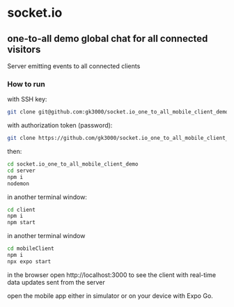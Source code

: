 # socket.io 

## one-to-all demo global chat for all connected visitors

Server emitting events to all connected clients

### How to run

with SSH key:
```bash
git clone git@github.com:gk3000/socket.io_one_to_all_mobile_client_demo.git
```

with authorization token (password):
```bash
git clone https://github.com/gk3000/socket.io_one_to_all_mobile_client_demo.git
```

then:
```bash
cd socket.io_one_to_all_mobile_client_demo
cd server
npm i
nodemon
```

in another terminal window:
```bash
cd client
npm i
npm start
```

in another terminal window
```bash
cd mobileClient
npm i
npx expo start
```

in the browser open http://localhost:3000 to see the client with real-time data updates sent from the server

open the mobile app either in simulator or on your device with Expo Go.
